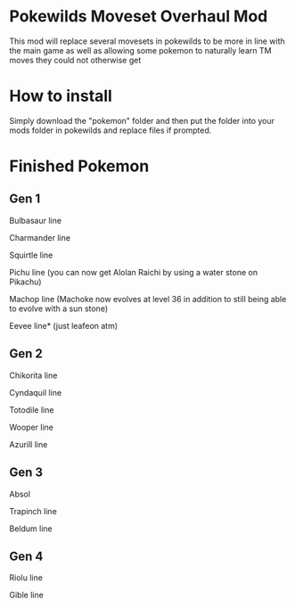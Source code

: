 # Pokewilds Moveset Overhaul Mod

This mod will replace several movesets in pokewilds to be more in line with the main game as well as allowing some pokemon
to naturally learn TM moves they could not otherwise get

# How to install

Simply download the "pokemon" folder and then put the folder into your mods folder in pokewilds and replace files if prompted.

# Finished Pokemon

## Gen 1
Bulbasaur line

Charmander line

Squirtle line

Pichu line (you can now get Alolan Raichi by using a water stone on Pikachu)

Machop line (Machoke now evolves at level 36 in addition to still being able to evolve with a sun stone)

Eevee line* (just leafeon atm)

## Gen 2

Chikorita line

Cyndaquil line

Totodile line

Wooper line

Azurill line

## Gen 3


Absol

Trapinch line

Beldum line

## Gen 4

Riolu line

Gible line
